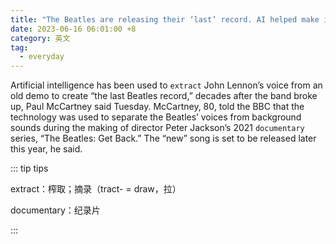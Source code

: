 ```yaml
---
title: "The Beatles are releasing their ‘last’ record. AI helped make it possible"
date: 2023-06-16 06:01:00 +8
category: 英文
tag:
  - everyday
---
```


Artificial intelligence has been used to `extract` John Lennon’s voice from an old demo to create “the last Beatles record,” decades after the band broke up, Paul McCartney said Tuesday. McCartney, 80, told the BBC that the technology was used to separate the Beatles’ voices from background sounds during the making of director Peter Jackson’s 2021 `documentary` series, “The Beatles: Get Back.” The “new” song is set to be released later this year, he said.

::: tip tips

extract：榨取；摘录（tract- = draw，拉）

documentary：纪录片

:::
